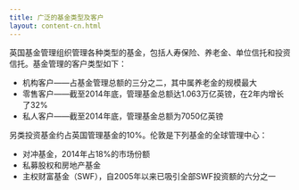 ```yaml
---
title: 广泛的基金类型及客户
layout: content-cn.html
---
```


英国基金管理组织管理各种类型的基金，包括人寿保险、养老金、单位信托和投资信托。基金管理的客户类型如下：

- 机构客户——占基金管理总额的三分之二，其中属养老金的规模最大
- 零售客户——截至2014年底，管理基金总额达1.063万亿英镑，在2年内增长了32%
- 私人客户——截至2014年底，管理基金总额为7050亿英镑

另类投资基金约占英国管理基金的10%。伦敦是下列基金的全球管理中心：

- 对冲基金，2014年占18%的市场份额
- 私募股权和房地产基金
- 主权财富基金（SWF），自2005年以来已吸引全部SWF投资额的六分之一


